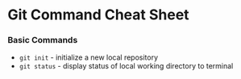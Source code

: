 # Git Command Cheat Sheet

### Basic Commands

* `git init` - initialize a new local repository
* `git status` - display status of local working directory to terminal 

